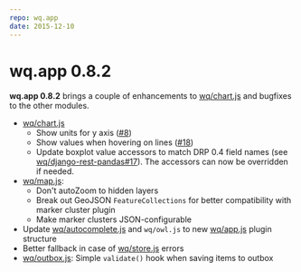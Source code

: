 ```yaml
---
repo: wq.app
date: 2015-12-10
---
```


# wq.app 0.8.2

**wq.app 0.8.2** brings a couple of enhancements to [wq/chart.js](https://django-rest-pandas.wq.io/@wq/chart) and bugfixes to the other modules.
- [wq/chart.js](https://django-rest-pandas.wq.io/@wq/chart)
  - Show units for y axis ([#8](https://github.com/wq/wq.app/issues/8))
  - Show values when hovering on lines ([#18](https://github.com/wq/wq.app/issues/18))
  - Update boxplot value accessors to match DRP 0.4 field names (see [wq/django-rest-pandas#17](https://github.com/wq/django-rest-pandas/issues/17)).  The accessors can now be overridden if needed.
- [wq/map.js](../@wq/map.md):
  - Don't autoZoom to hidden layers
  - Break out GeoJSON `FeatureCollections` for better compatibility with marker cluster plugin
  - Make marker clusters JSON-configurable
- Update [wq/autocomplete.js](../wq.app/index.md) and `wq/owl.js` to new [wq/app.js](../@wq/app.md) plugin structure
- Better fallback in case of [wq/store.js](../@wq/store.md) errors
- [wq/outbox.js](../@wq/outbox.md): Simple `validate()` hook when saving items to outbox
